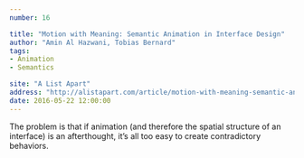 ```yaml
---
number: 16

title: "Motion with Meaning: Semantic Animation in Interface Design"
author: "Amin Al Hazwani, Tobias Bernard"
tags:
- Animation
- Semantics

site: "A List Apart"
address: "http://alistapart.com/article/motion-with-meaning-semantic-animation-in-interface-design"
date: 2016-05-22 12:00:00
---
```


The problem is that if animation (and therefore the spatial structure of an interface) is an afterthought, it’s all too easy to create contradictory behaviors.
